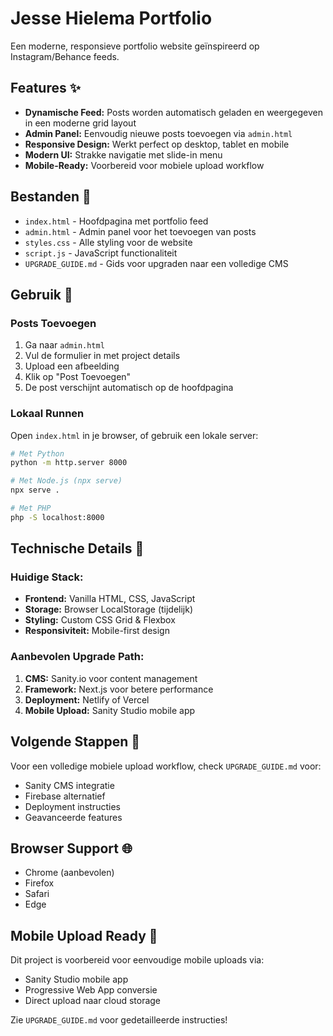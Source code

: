 # Jesse Hielema Portfolio

Een moderne, responsieve portfolio website geïnspireerd op Instagram/Behance feeds.

## Features ✨

- **Dynamische Feed:** Posts worden automatisch geladen en weergegeven in een moderne grid layout
- **Admin Panel:** Eenvoudig nieuwe posts toevoegen via `admin.html`
- **Responsive Design:** Werkt perfect op desktop, tablet en mobile
- **Modern UI:** Strakke navigatie met slide-in menu
- **Mobile-Ready:** Voorbereid voor mobiele upload workflow

## Bestanden 📁

- `index.html` - Hoofdpagina met portfolio feed
- `admin.html` - Admin panel voor het toevoegen van posts
- `styles.css` - Alle styling voor de website
- `script.js` - JavaScript functionaliteit
- `UPGRADE_GUIDE.md` - Gids voor upgraden naar een volledige CMS

## Gebruik 🚀

### Posts Toevoegen
1. Ga naar `admin.html`
2. Vul de formulier in met project details
3. Upload een afbeelding
4. Klik op "Post Toevoegen"
5. De post verschijnt automatisch op de hoofdpagina

### Lokaal Runnen
Open `index.html` in je browser, of gebruik een lokale server:

```bash
# Met Python
python -m http.server 8000

# Met Node.js (npx serve)
npx serve .

# Met PHP
php -S localhost:8000
```

## Technische Details 🔧

### Huidige Stack:
- **Frontend:** Vanilla HTML, CSS, JavaScript
- **Storage:** Browser LocalStorage (tijdelijk)
- **Styling:** Custom CSS Grid & Flexbox
- **Responsiviteit:** Mobile-first design

### Aanbevolen Upgrade Path:
1. **CMS:** Sanity.io voor content management
2. **Framework:** Next.js voor betere performance
3. **Deployment:** Netlify of Vercel
4. **Mobile Upload:** Sanity Studio mobile app

## Volgende Stappen 📱

Voor een volledige mobiele upload workflow, check `UPGRADE_GUIDE.md` voor:
- Sanity CMS integratie
- Firebase alternatief
- Deployment instructies
- Geavanceerde features

## Browser Support 🌐

- Chrome (aanbevolen)
- Firefox
- Safari
- Edge

## Mobile Upload Ready 📲

Dit project is voorbereid voor eenvoudige mobile uploads via:
- Sanity Studio mobile app
- Progressive Web App conversie
- Direct upload naar cloud storage

Zie `UPGRADE_GUIDE.md` voor gedetailleerde instructies!
